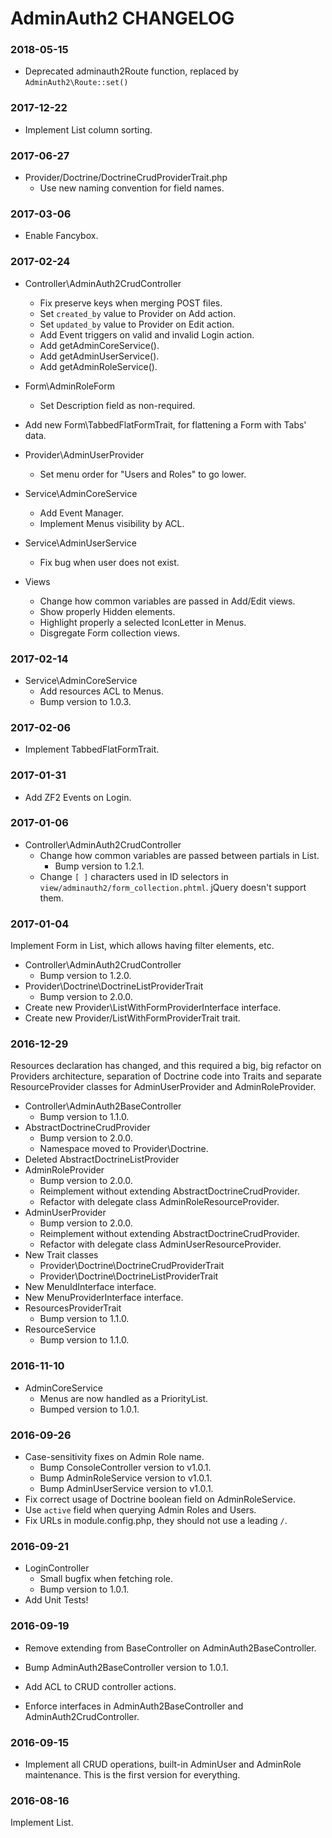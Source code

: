 # AdminAuth2 CHANGELOG

### 2018-05-15
- Deprecated adminauth2Route function, replaced by `AdminAuth2\Route::set()`


### 2017-12-22
- Implement List column sorting.


### 2017-06-27
- Provider/Doctrine/DoctrineCrudProviderTrait.php
  - Use new naming convention for field names.


### 2017-03-06
- Enable Fancybox.


### 2017-02-24
- Controller\AdminAuth2CrudController
  - Fix preserve keys when merging POST files.
  - Set `created_by` value to Provider on Add action.
  - Set `updated_by` value to Provider on Edit action.
  - Add Event triggers on valid and invalid Login action.
  - Add getAdminCoreService().
  - Add getAdminUserService().
  - Add getAdminRoleService().

- Form\AdminRoleForm
  - Set Description field as non-required.

- Add new Form\TabbedFlatFormTrait, for flattening a Form with Tabs' data.

- Provider\AdminUserProvider
  - Set menu order for "Users and Roles" to go lower.

- Service\AdminCoreService
  - Add Event Manager.
  - Implement Menus visibility by ACL.

- Service\AdminUserService
  - Fix bug when user does not exist.

- Views
  - Change how common variables are passed in Add/Edit views.
  - Show properly Hidden elements.
  - Highlight properly a selected IconLetter in Menus.
  - Disgregate Form collection views.


### 2017-02-14
- Service\AdminCoreService
  - Add resources ACL to Menus.
  - Bump version to 1.0.3.


### 2017-02-06
- Implement TabbedFlatFormTrait.


### 2017-01-31
- Add ZF2 Events on Login.


### 2017-01-06
- Controller\AdminAuth2CrudController
  - Change how common variables are passed between partials in List.
    - Bump version to 1.2.1.
  - Change `[ ]` characters used in ID selectors in `view/adminauth2/form_collection.phtml`. jQuery doesn't support them.


### 2017-01-04
Implement Form in List, which allows having filter elements, etc.

- Controller\AdminAuth2CrudController
    - Bump version to 1.2.0.
- Provider\Doctrine\DoctrineListProviderTrait
    - Bump version to 2.0.0.
- Create new Provider\ListWithFormProviderInterface interface.
- Create new Provider/ListWithFormProviderTrait trait.


### 2016-12-29
Resources declaration has changed, and this required a big, big refactor on Providers architecture, separation of Doctrine code into Traits and separate ResourceProvider classes for AdminUserProvider and AdminRoleProvider.

- Controller\AdminAuth2BaseController
    - Bump version to 1.1.0.
- AbstractDoctrineCrudProvider 
    - Bump version to 2.0.0.
    - Namespace moved to Provider\Doctrine.
- Deleted AbstractDoctrineListProvider
- AdminRoleProvider
    - Bump version to 2.0.0.
    - Reimplement without extending AbstractDoctrineCrudProvider.
    - Refactor with delegate class AdminRoleResourceProvider.
- AdminUserProvider
    - Bump version to 2.0.0.
    - Reimplement without extending AbstractDoctrineCrudProvider.
    - Refactor with delegate class AdminUserResourceProvider.
- New Trait classes
    - Provider\Doctrine\DoctrineCrudProviderTrait
    - Provider\Doctrine\DoctrineListProviderTrait
- New MenuIdInterface interface.
- New MenuProviderInterface interface.
- ResourcesProviderTrait
    - Bump version to 1.1.0.
- ResourceService
    - Bump version to 1.1.0.


### 2016-11-10
- AdminCoreService
    - Menus are now handled as a PriorityList.
    - Bumped version to 1.0.1.

### 2016-09-26
- Case-sensitivity fixes on Admin Role name.
    - Bump ConsoleController version to v1.0.1.
    - Bump AdminRoleService version to v1.0.1.
    - Bump AdminUserService version to v1.0.1.
- Fix correct usage of Doctrine boolean field on AdminRoleService.
- Use `active` field when querying Admin Roles and Users.
- Fix URLs in module.config.php, they should not use a leading `/`.


### 2016-09-21
- LoginController
    - Small bugfix when fetching role.
    - Bump version to 1.0.1.
- Add Unit Tests!


### 2016-09-19
- Remove extending from BaseController on AdminAuth2BaseController.
- Bump AdminAuth2BaseController version to 1.0.1.

- Add ACL to CRUD controller actions.
- Enforce interfaces in AdminAuth2BaseController and AdminAuth2CrudController.


### 2016-09-15
- Implement all CRUD operations, built-in AdminUser and AdminRole maintenance. This is the first version for everything.


### 2016-08-16
Implement List.

